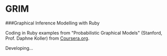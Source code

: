 GRIM
====

###Graphical Inference Modelling with Ruby

Coding in Ruby examples from "Probabilistic Graphical Models" (Stanford, Prof. Daphne Koller) from [Coursera.org](https://www.coursera.org/course/pgm).

Developing...